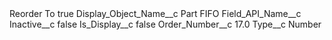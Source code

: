 <?xml version="1.0" encoding="UTF-8"?>
<CustomMetadata xmlns="http://soap.sforce.com/2006/04/metadata" xmlns:xsi="http://www.w3.org/2001/XMLSchema-instance" xmlns:xsd="http://www.w3.org/2001/XMLSchema">
    <label>Reorder To</label>
    <protected>true</protected>
    <values>
        <field>Display_Object_Name__c</field>
        <value xsi:type="xsd:string">Part FIFO</value>
    </values>
    <values>
        <field>Field_API_Name__c</field>
        <value xsi:nil="true"/>
    </values>
    <values>
        <field>Inactive__c</field>
        <value xsi:type="xsd:boolean">false</value>
    </values>
    <values>
        <field>Is_Display__c</field>
        <value xsi:type="xsd:boolean">false</value>
    </values>
    <values>
        <field>Order_Number__c</field>
        <value xsi:type="xsd:double">17.0</value>
    </values>
    <values>
        <field>Type__c</field>
        <value xsi:type="xsd:string">Number</value>
    </values>
</CustomMetadata>
